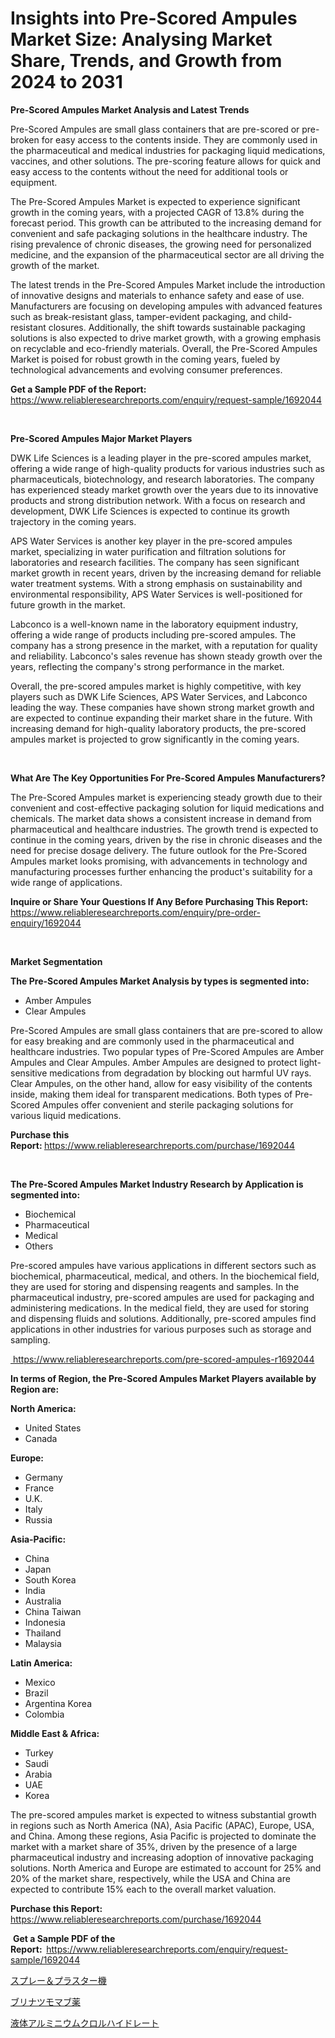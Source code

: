 <p><h1>Insights into Pre-Scored Ampules Market Size: Analysing Market Share, Trends, and Growth from 2024 to 2031</h1></p><p><strong>Pre-Scored Ampules Market Analysis and Latest Trends</strong></p>
<p><p>Pre-Scored Ampules are small glass containers that are pre-scored or pre-broken for easy access to the contents inside. They are commonly used in the pharmaceutical and medical industries for packaging liquid medications, vaccines, and other solutions. The pre-scoring feature allows for quick and easy access to the contents without the need for additional tools or equipment.</p><p>The Pre-Scored Ampules Market is expected to experience significant growth in the coming years, with a projected CAGR of 13.8% during the forecast period. This growth can be attributed to the increasing demand for convenient and safe packaging solutions in the healthcare industry. The rising prevalence of chronic diseases, the growing need for personalized medicine, and the expansion of the pharmaceutical sector are all driving the growth of the market.</p><p>The latest trends in the Pre-Scored Ampules Market include the introduction of innovative designs and materials to enhance safety and ease of use. Manufacturers are focusing on developing ampules with advanced features such as break-resistant glass, tamper-evident packaging, and child-resistant closures. Additionally, the shift towards sustainable packaging solutions is also expected to drive market growth, with a growing emphasis on recyclable and eco-friendly materials. Overall, the Pre-Scored Ampules Market is poised for robust growth in the coming years, fueled by technological advancements and evolving consumer preferences.</p></p>
<p><strong>Get a Sample PDF of the Report:&nbsp;</strong> <a href="https://www.reliableresearchreports.com/enquiry/request-sample/1692044">https://www.reliableresearchreports.com/enquiry/request-sample/1692044</a></p>
<p>&nbsp;</p>
<p><strong>Pre-Scored Ampules Major Market Players</strong></p>
<p><p>DWK Life Sciences is a leading player in the pre-scored ampules market, offering a wide range of high-quality products for various industries such as pharmaceuticals, biotechnology, and research laboratories. The company has experienced steady market growth over the years due to its innovative products and strong distribution network. With a focus on research and development, DWK Life Sciences is expected to continue its growth trajectory in the coming years.</p><p>APS Water Services is another key player in the pre-scored ampules market, specializing in water purification and filtration solutions for laboratories and research facilities. The company has seen significant market growth in recent years, driven by the increasing demand for reliable water treatment systems. With a strong emphasis on sustainability and environmental responsibility, APS Water Services is well-positioned for future growth in the market.</p><p>Labconco is a well-known name in the laboratory equipment industry, offering a wide range of products including pre-scored ampules. The company has a strong presence in the market, with a reputation for quality and reliability. Labconco's sales revenue has shown steady growth over the years, reflecting the company's strong performance in the market.</p><p>Overall, the pre-scored ampules market is highly competitive, with key players such as DWK Life Sciences, APS Water Services, and Labconco leading the way. These companies have shown strong market growth and are expected to continue expanding their market share in the future. With increasing demand for high-quality laboratory products, the pre-scored ampules market is projected to grow significantly in the coming years.</p></p>
<p>&nbsp;</p>
<p><strong>What Are The Key Opportunities For Pre-Scored Ampules Manufacturers?</strong></p>
<p><p>The Pre-Scored Ampules market is experiencing steady growth due to their convenient and cost-effective packaging solution for liquid medications and chemicals. The market data shows a consistent increase in demand from pharmaceutical and healthcare industries. The growth trend is expected to continue in the coming years, driven by the rise in chronic diseases and the need for precise dosage delivery. The future outlook for the Pre-Scored Ampules market looks promising, with advancements in technology and manufacturing processes further enhancing the product's suitability for a wide range of applications.</p></p>
<p><strong>Inquire or Share Your Questions If Any Before Purchasing This Report:</strong> <a href="https://www.reliableresearchreports.com/enquiry/pre-order-enquiry/1692044">https://www.reliableresearchreports.com/enquiry/pre-order-enquiry/1692044</a></p>
<p>&nbsp;</p>
<p><strong>Market Segmentation</strong></p>
<p><strong>The Pre-Scored Ampules Market Analysis by types is segmented into:</strong></p>
<p><ul><li>Amber Ampules</li><li>Clear Ampules</li></ul></p>
<p><p>Pre-Scored Ampules are small glass containers that are pre-scored to allow for easy breaking and are commonly used in the pharmaceutical and healthcare industries. Two popular types of Pre-Scored Ampules are Amber Ampules and Clear Ampules. Amber Ampules are designed to protect light-sensitive medications from degradation by blocking out harmful UV rays. Clear Ampules, on the other hand, allow for easy visibility of the contents inside, making them ideal for transparent medications. Both types of Pre-Scored Ampules offer convenient and sterile packaging solutions for various liquid medications.</p></p>
<p><strong>Purchase this Report:&nbsp;</strong><a href="https://www.reliableresearchreports.com/purchase/1692044">https://www.reliableresearchreports.com/purchase/1692044</a></p>
<p>&nbsp;</p>
<p><strong>The Pre-Scored Ampules Market Industry Research by Application is segmented into:</strong></p>
<p><ul><li>Biochemical</li><li>Pharmaceutical</li><li>Medical</li><li>Others</li></ul></p>
<p><p>Pre-scored ampules have various applications in different sectors such as biochemical, pharmaceutical, medical, and others. In the biochemical field, they are used for storing and dispensing reagents and samples. In the pharmaceutical industry, pre-scored ampules are used for packaging and administering medications. In the medical field, they are used for storing and dispensing fluids and solutions. Additionally, pre-scored ampules find applications in other industries for various purposes such as storage and sampling.</p></p>
<p><a href="https://www.reliableresearchreports.com/pre-scored-ampules-r1692044">&nbsp;https://www.reliableresearchreports.com/pre-scored-ampules-r1692044</a></p>
<p><strong>In terms of Region, the Pre-Scored Ampules Market Players available by Region are:</strong></p>
<p>
    <p> <strong> North America: </strong>
        <ul>
            <li>United States</li>
            <li>Canada</li>
        </ul>
        </p> 
    <p> <strong> Europe: </strong>
        <ul>
            <li>Germany</li>
            <li>France</li>
            <li>U.K.</li>
            <li>Italy</li>
            <li>Russia</li>
        </ul>
        </p> 
    <p> <strong> Asia-Pacific: </strong>
        <ul>
            <li>China</li>
            <li>Japan</li>
            <li>South Korea</li>
            <li>India</li>
            <li>Australia</li>
            <li>China Taiwan</li>
            <li>Indonesia</li>
            <li>Thailand</li>
            <li>Malaysia</li>
        </ul>
        </p> 
    <p> <strong> Latin America: </strong>
        <ul>
            <li>Mexico</li>
            <li>Brazil</li>
            <li>Argentina Korea</li>
            <li>Colombia</li>
        </ul>
        </p> 
    <p> <strong> Middle East & Africa: </strong>
        <ul>
            <li>Turkey</li>
            <li>Saudi</li>
            <li>Arabia</li>
            <li>UAE</li>
            <li>Korea</li>
        </ul>
    </p>
    </p>
<p><p>The pre-scored ampules market is expected to witness substantial growth in regions such as North America (NA), Asia Pacific (APAC), Europe, USA, and China. Among these regions, Asia Pacific is projected to dominate the market with a market share of 35%, driven by the presence of a large pharmaceutical industry and increasing adoption of innovative packaging solutions. North America and Europe are estimated to account for 25% and 20% of the market share, respectively, while the USA and China are expected to contribute 15% each to the overall market valuation.</p></p>
<p><strong>Purchase this Report: </strong><a href="https://www.reliableresearchreports.com/purchase/1692044">https://www.reliableresearchreports.com/purchase/1692044</a></p>
<p>&nbsp;<strong>Get a Sample PDF of the Report:&nbsp;&nbsp;</strong><a href="https://www.reliableresearchreports.com/enquiry/request-sample/1692044">https://www.reliableresearchreports.com/enquiry/request-sample/1692044</a></p>
<p><strong></strong></p>
<p><p><a href="https://medium.com/@alexandrakristinadresen/%E3%82%B9%E3%83%97%E3%83%AC%E3%83%BC%E3%82%84%E4%BB%95%E4%B8%8A%E3%81%92%E6%A9%9F%E3%81%AE%E5%B8%82%E5%A0%B4-%E7%AB%B6%E4%BA%89%E5%88%86%E6%9E%90-%E5%B8%82%E5%A0%B4%E5%8B%95%E5%90%91-2031%E5%B9%B4%E3%81%BE%E3%81%A7%E3%81%AE%E4%BA%88%E6%B8%AC-eaf214854dd9">スプレー＆プラスター機</a></p><p><a href="https://medium.com/@claudehintz/%E3%83%96%E3%83%AA%E3%83%8A%E3%83%84%E3%83%A2%E3%83%9E%E3%83%96%E8%96%AC%E5%B8%82%E5%A0%B4-2031%E5%B9%B4%E3%81%BE%E3%81%A7%E3%81%AE%E6%88%90%E5%8A%9F%E3%81%97%E3%81%9F%E3%83%93%E3%82%B8%E3%83%8D%E3%82%B9%E6%88%A6%E7%95%A5%E3%81%AE%E9%8D%B5%E3%82%92%E4%BA%88%E6%B8%AC-9da9db486135">ブリナツモマブ薬</a></p><p><a href="https://medium.com/@wilmerwalsh1/%E6%B6%B2%E4%BD%93%E3%82%A2%E3%83%AB%E3%83%9F%E3%83%8B%E3%82%A6%E3%83%A0%E3%82%AF%E3%83%AD%E3%83%AB%E3%83%92%E3%83%89%E3%83%AC%E3%83%BC%E3%83%88%E5%B8%82%E5%A0%B4%E5%B1%95%E6%9C%9B-%E6%A5%AD%E7%95%8C%E6%A6%82%E8%A6%81%E3%81%A8%E4%BA%88%E6%B8%AC-2024%E5%B9%B4%E3%81%8B%E3%82%892031%E5%B9%B4-89481f5cfdf9">液体アルミニウムクロルハイドレート</a></p></p>